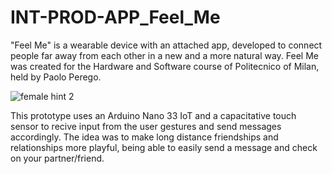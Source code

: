 # INT-PROD-APP_Feel_Me
"Feel Me" is a wearable device with an attached app, developed to connect people far away from each other in a new and a more natural way.
Feel Me was created for the Hardware and Software course of Politecnico of Milan, held by Paolo Perego.


![female hint 2](https://user-images.githubusercontent.com/82780678/194076632-5d31bffc-0f8d-42ee-a37a-22604882dce4.png)


This prototype uses an Arduino Nano 33 IoT and a capacitative touch sensor to recive input from the user gestures and send messages accordingly. 
The idea was to make long distance friendships and relationships more playful, being able to easily send a message and check on your partner/friend.

